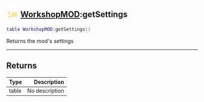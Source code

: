 ## <img src="../../.gitbook/assets/shared.png" width="32" height="32" /> [WorkshopMOD](../workshopmod/README.md):getSettings

```lua
table WorkshopMOD:getSettings()
```

Returns the mod's settings

-----------------
## Returns

| Type   | Description |
| ------ | ----------: |
| table | No description |
